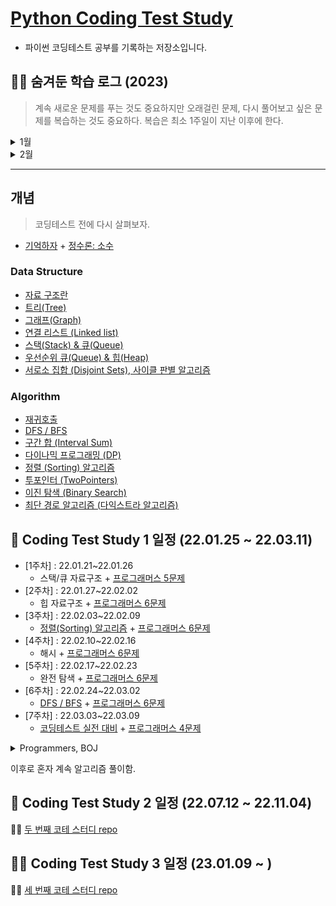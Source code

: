 # [Python Coding Test Study](https://parkjungyoon.github.io/python_coding_test_study/)

- 파이썬 코딩테스트 공부를 기록하는 저장소입니다.

## 😶‍🌫️ 숨겨둔 학습 로그 (2023)

> 계속 새로운 문제를 푸는 것도 중요하지만 오래걸린 문제, 다시 풀어보고 싶은 문제를 복습하는 것도 중요하다. 복습은 최소 1주일이 지난 이후에 한다.

<details>
<summary>1월</summary>

1️⃣ 1주차
- `코테 스터디`
  - 일시: 1월 9일 월요일 오후 8시
  - 카테고리: [바킹의 투포인터](https://www.acmicpc.net/workbook/view/8709) 문제 최소 5개 풀어오고 무조건 1문제는 설명하기 
  - 계획
      1. 1시간동안 문제 설명: 각자 1문제 (겹쳐도 무관)
      2. 30분동안 라이브 코테 카테고리: [올바른 괄호](https://school.programmers.co.kr/learn/courses/30/lessons/12909)

2️⃣ 2주차
- `코테 스터디`
  - 일시: 1월 16일 월요일 오후 8시
  - 카테고리: [바킹의 해시](https://www.acmicpc.net/workbook/view/9063) 문제 최소 5개 풀어오고 무조건 1문제는 설명하기
  - 계획
    1. 1시간동안 문제 설명: 각자 1문제 (겹쳐도 무관)
    2. 30분동안 라이브 코테 카테고리: [해시의 폰켓몬](https://school.programmers.co.kr/learn/courses/30/lessons/1845)
- `개인 공부`
  - [복습] Baekjoon(solved.ac) class3++ 다시 풀기
    - ~~(1463)1로 만들기~~, ~~(1260)DFS와 BFS~~, ~~(11399)ATM~~, 
  ~~(11047)동전 0~~, (9095)1,2,3 더하기, ~~(1003)피보나치 함수~~
  - 쓰읍.. 나 dp 좋아했는데.. 9달 만에 무슨 일이 일어난거야.. dp만 빼고 풀고 있네 ㅎ.. 편식 정윤.. 하지만 우째.. 해야지 ㅠ 해내야지 (강한 사람이 되겠어)
- `복습 필요한 문제 기록`
  - dp의 비중이 크다.. 예전에 정리해둔 [다이나믹 프로그래밍 (Dynamic Programming)
](https://github.com/ParkJungYoon/python_coding_test_study/blob/main/Algorithm/DynamicProgramming.md) 읽고 복습!
  - [ ] (1463)1로 만들기
  - [ ] (1003)피보나치 함수

3️⃣ 3주차
- `코테 스터디`
  - 일시: 1월 23일 월요일 오후 9시
  - 카테고리: [바킹의 이분탐색](https://www.acmicpc.net/workbook/view/8400) 문제 최소 5개 풀어오고 무조건 1문제는 설명하기
  - 계획
    1. 1시간동안 문제 설명: 각자 1문제 (겹쳐도 무관)
    2. 30분동안 라이브 코테 카테고리: [멀티버스2](https://www.acmicpc.net/problem/18869)
  - 라이브 코테 관련 문제: [좌표 압축](https://www.acmicpc.net/problem/18870)
- `개인 공부`
  - [복습] Baekjoon(solved.ac) class3++ 다시 풀기
    - ~~(9095)1,2,3 더하기~~, ~~(9375)패션왕 신해빈~~, ~~(2178)미로 탐색~~, ~~(2606)바이러스~~ 
  - ~~(2667)단지번호붙이기~~, ~~(11726)2xn 타일링~~, ~~(2579)계단 오르기~~
- `복습 필요한 문제 기록`
  - [ ] (9095)1,2,3 더하기
  - [ ] (2579)계단 오르기 : 다 풀었는데 특정 반례에서 오래걸림 (괜히 어렵게 생각함)

4️⃣ 4주차
- `코테 스터디`
  - 일시: 1월 30일 월요일 오후 8시
  - 카테고리: [바킹의 덱](https://www.acmicpc.net/workbook/view/7311) 문제 최소 5개 풀어오고 무조건 1문제는 설명하기
  - 계획
    1. 1시간동안 문제 설명: 각자 1문제 (겹쳐도 무관)
    2. 30분동안 라이브 코테 카테고리: [파티](https://www.acmicpc.net/problem/1238)
- `개인 공부`
  - [복습] Baekjoon(solved.ac) class3++ 다시 풀기
    - ~~(1012)유기농 배추~~, ~~(1931)회의실 배정~~, ~~(7576)토마토~~, ~~(1697)숨바꼭질~~
  - (9461)파도반 수열, (11727)2xn 타일링 2, ~~(11724)연결 요소의 개수~~
- `복습 필요한 문제 기록`
  - [ ] (1697)숨바꼭질

</details>
<details>
<summary>2월</summary>

1️⃣ 1주차
- `코테 스터디`
  - 일시: 2월 6일 월요일 오후 8시
  - 카테고리: [바킹의 그래프](https://www.acmicpc.net/workbook/view/9562) 문제 최소 5개 풀어오고 무조건 1문제는 설명하기
  - 계획
    1. 1시간동안 문제 설명: 각자 1문제 (겹쳐도 무관)
    2. 30분동안 라이브 코테 카테고리: 
- `개인 공부`
  - [복습] Baekjoon(solved.ac) class3++ 다시 풀기
  - (1389)케빈 베이컨의 6단계 법칙, (9461)파도반 수열, (11727)2xn 타일링 2

</details>

---
## 개념

> 코딩테스트 전에 다시 살펴보자.

- [기억하자](./remember.md) + [정수론: 소수](https://github.com/ParkJungYoon/TIL-Data_Study/blob/2d930c7820714a9024011cccdf004daa204cb451/Math/number_theory.md)

### Data Structure

- [자료 구조란](./DataStructure/DataStructure.md)
- [트리(Tree)](./DataStructure/Tree.md)
- [그래프(Graph)](https://hello-judy-world.tistory.com/152)
- [연결 리스트 (Linked list)](https://hello-judy-world.tistory.com/148)
- [스택(Stack) & 큐(Queue)](./DataStructure/Stack%26Queue.md)
- [우선순위 큐(Queue) & 힙(Heap)](./DataStructure/PriorityQueue&Heap.md)
- [서로소 집합 (Disjoint Sets), 사이클 판별 알고리즘](https://hello-judy-world.tistory.com/154)

### Algorithm

- [재귀호출](./Algorithm/%EC%9E%AC%EA%B7%80%ED%98%B8%EC%B6%9C.md)
- [DFS / BFS](./Algorithm/DFS_BFS.md)
- [구간 합 (Interval Sum)](./Algorithm/%EA%B5%AC%EA%B0%84%20%ED%95%A9.md)
- [다이나믹 프로그래밍 (DP)](./Algorithm/DynamicProgramming.md)
- [정렬 (Sorting) 알고리즘](./Algorithm/Sorting.md)
- [투포인터 (TwoPointers)](./Algorithm/TwoPointers.md)
- [이진 탐색 (Binary Search)](./Algorithm/BinarySearch.md)
- [최단 경로 알고리즘 (다익스트라 알고리즘)](https://hello-judy-world.tistory.com/176)

## 👼 Coding Test Study 1 일정 (22.01.25 ~ 22.03.11)

- [1주차] : 22.01.21~22.01.26
  - 스택/큐 자료구조 + [프로그래머스 5문제](./Programmers/1주차.md)
- [2주차] : 22.01.27~22.02.02
  - 힙 자료구조 + [프로그래머스 6문제](./Programmers/2주차.md)
- [3주차] : 22.02.03~22.02.09
  - [정렬(Sorting) 알고리즘](./Algorithm/Sorting.md) + [프로그래머스 6문제](./Programmers/3주차.md)
- [4주차] : 22.02.10~22.02.16
  - 해시 + [프로그래머스 6문제](./Programmers/4주차.md)
- [5주차] : 22.02.17~22.02.23
  - 완전 탐색 + [프로그래머스 6문제](./Programmers/5주차.md)
- [6주차] : 22.02.24~22.03.02
  - [DFS / BFS](./Algorithm/DFS_BFS.md) + [프로그래머스 6문제](./Programmers/6주차.md)
- [7주차] : 22.03.03~22.03.09
  - [코딩테스트 실전 대비](./Programmers/7주차-1.md) + [프로그래머스 4문제](./Programmers/7주차.md)

<details>
<summary>Programmers, BOJ</summary>

|          **기간**           |                      **Goal**                      |                                                                               **Solution**                                                                                |            **Review**             |
| :-------------------------: | :------------------------------------------------: | :-----------------------------------------------------------------------------------------------------------------------------------------------------------------------: | :-------------------------------: |
| 22/03/11(금) ~ 22/03/16(수) |                프로그래머스 Level 1                |                                        [실패율, 폰켓몬, 체육복, 모의고사, K번째수, 완주하지 못한 선수](./Programmers/문제풀이1.md)                                        |                                   |
| 22/03/17(목) ~ 22/03/23(수) |                프로그래머스 Level 1                | [소수 만들기, 내적, 음양 더하기, 없는 숫자 더하기, 크레인 인형뽑기 게임, [카카오 인턴] 키패드 누르기, 숫자 문자열과 영단어, 신규 아이디 추천](./Programmers/문제풀이2.md) |         신규 아이디 추천          |
| 22/03/30(수) ~ 22/04/04(월) |  solved.ac 그리디 알고리즘 18문제 : 구현력 키우기  |                                                               [그리디 브론즈 전체](./Baekjoon/greedy_1.md)                                                                | 14659번, 21313번, 2930번, 19564번 |
| 22/04/05(화) ~ 22/04/18(월) | solved.ac 그리디 알고리즘 + Class2 : 구현력 키우기 |                                                                         그리디 실버+골드, Class2                                                                          |    1920번,1213번,2217번,1541번    |

</details>


이후로 혼자 계속 알고리즘 풀이함.

## 🤼 Coding Test Study 2 일정 (22.07.12 ~ 22.11.04)

💁‍♀️ [두 번째 코테 스터디 repo](https://github.com/elice-02-study-01-algorithm/python)


## 🐻‍❄️ Coding Test Study 3 일정 (23.01.09 ~ )

💁‍♀️ [세 번째 코테 스터디 repo](https://github.com/studying-ice-bear/codingtest-study)